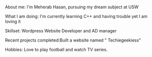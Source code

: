 About me: I'm Meherab Hasan, pursuing my dream subject at USW

What I am doing: I'm currently learning C++ and having trouble yet I am loving it

Skillset: Wordpress Website Developer and AD manager

Recent projects completed:Built a website named " Techiegeekiess"

Hobbies: Love to play football and watch TV series.
